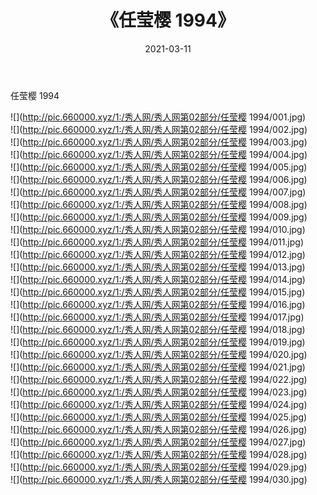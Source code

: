 ﻿---
layout: post
title:  《任莹樱 1994》
date:   2021-03-11
img: http://pic.660000.xyz/1:/秀人网/秀人网第02部分/任莹樱 1994/000.jpg
categories: [美女, 清纯, 唯美]
---

任莹樱 1994

  ![](http://pic.660000.xyz/1:/秀人网/秀人网第02部分/任莹樱 1994/001.jpg) <br> ![](http://pic.660000.xyz/1:/秀人网/秀人网第02部分/任莹樱 1994/002.jpg) <br> ![](http://pic.660000.xyz/1:/秀人网/秀人网第02部分/任莹樱 1994/003.jpg) <br> ![](http://pic.660000.xyz/1:/秀人网/秀人网第02部分/任莹樱 1994/004.jpg) <br> ![](http://pic.660000.xyz/1:/秀人网/秀人网第02部分/任莹樱 1994/005.jpg) <br> ![](http://pic.660000.xyz/1:/秀人网/秀人网第02部分/任莹樱 1994/006.jpg) <br> ![](http://pic.660000.xyz/1:/秀人网/秀人网第02部分/任莹樱 1994/007.jpg) <br> ![](http://pic.660000.xyz/1:/秀人网/秀人网第02部分/任莹樱 1994/008.jpg) <br> ![](http://pic.660000.xyz/1:/秀人网/秀人网第02部分/任莹樱 1994/009.jpg) <br> ![](http://pic.660000.xyz/1:/秀人网/秀人网第02部分/任莹樱 1994/010.jpg) <br> ![](http://pic.660000.xyz/1:/秀人网/秀人网第02部分/任莹樱 1994/011.jpg) <br> ![](http://pic.660000.xyz/1:/秀人网/秀人网第02部分/任莹樱 1994/012.jpg) <br> ![](http://pic.660000.xyz/1:/秀人网/秀人网第02部分/任莹樱 1994/013.jpg) <br> ![](http://pic.660000.xyz/1:/秀人网/秀人网第02部分/任莹樱 1994/014.jpg) <br> ![](http://pic.660000.xyz/1:/秀人网/秀人网第02部分/任莹樱 1994/015.jpg) <br> ![](http://pic.660000.xyz/1:/秀人网/秀人网第02部分/任莹樱 1994/016.jpg) <br> ![](http://pic.660000.xyz/1:/秀人网/秀人网第02部分/任莹樱 1994/017.jpg) <br> ![](http://pic.660000.xyz/1:/秀人网/秀人网第02部分/任莹樱 1994/018.jpg) <br> ![](http://pic.660000.xyz/1:/秀人网/秀人网第02部分/任莹樱 1994/019.jpg) <br> ![](http://pic.660000.xyz/1:/秀人网/秀人网第02部分/任莹樱 1994/020.jpg) <br> ![](http://pic.660000.xyz/1:/秀人网/秀人网第02部分/任莹樱 1994/021.jpg) <br> ![](http://pic.660000.xyz/1:/秀人网/秀人网第02部分/任莹樱 1994/022.jpg) <br> ![](http://pic.660000.xyz/1:/秀人网/秀人网第02部分/任莹樱 1994/023.jpg) <br> ![](http://pic.660000.xyz/1:/秀人网/秀人网第02部分/任莹樱 1994/024.jpg) <br> ![](http://pic.660000.xyz/1:/秀人网/秀人网第02部分/任莹樱 1994/025.jpg) <br> ![](http://pic.660000.xyz/1:/秀人网/秀人网第02部分/任莹樱 1994/026.jpg) <br> ![](http://pic.660000.xyz/1:/秀人网/秀人网第02部分/任莹樱 1994/027.jpg) <br> ![](http://pic.660000.xyz/1:/秀人网/秀人网第02部分/任莹樱 1994/028.jpg) <br> ![](http://pic.660000.xyz/1:/秀人网/秀人网第02部分/任莹樱 1994/029.jpg) <br> ![](http://pic.660000.xyz/1:/秀人网/秀人网第02部分/任莹樱 1994/030.jpg) <br>